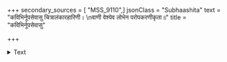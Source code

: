 +++
secondary_sources = [ "MSS_9110",]
jsonClass = "Subhaashita"
text = "कविभिर्नूपसेवासु चित्रालंकारहारिणी।  \nवाणी वेश्येव लोभेन परोपकरणीकृता॥"
title = "कविभिर्नूपसेवासु"

+++

<details><summary>Text</summary>

कविभिर्नूपसेवासु चित्रालंकारहारिणी।  
वाणी वेश्येव लोभेन परोपकरणीकृता॥
</details>

